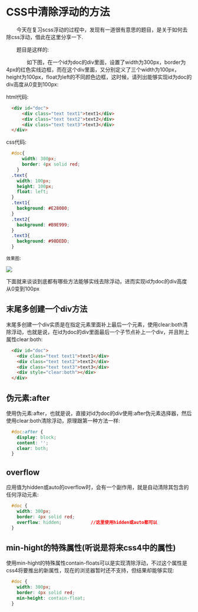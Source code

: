 # CSS中清除浮动的方法

　　今天在复习scss浮动的过程中，发现有一道很有意思的题目，是关于如何去除css浮动，借此在这里分享一下.


　　题目是这样的:


　　　　如下图，在一个id为doc的div里面，设置了width为300px，border为4px的红色实线边框，而在这个div里面，又分别定义了三个width为100px，height为100px，float为left的不同颜色边框，这时候，请列出能够实现id为doc的div高度从0变到100px:

html代码:

```html
  <div id="doc">
      <div class="text text1">text1</div>
      <div class="text text2">text2</div>
      <div class="text text3">text3</div>
  </div>
```

css代码:

```css
  #doc{
      width: 300px;
      border: 4px solid red;
    }
  .text{
    width: 100px;
    height: 100px;
    float: left;
  }
  .text1{
    background: #E28080;
  }
  .text2{
    background: #B9E999;
  }
  .text3{
    background: #98DEDD;
  }
```


  ```效果图```:
  
  ![](http://7xs89l.com1.z0.glb.clouddn.com/cssclearfloateffect.png)






下面就来谈谈到底都有哪些方法能够实线去除浮动，进而实现id为doc的div高度从0变到100px

## 末尾多创建一个div方法

  末尾多创建一个div实质是在指定元素里面补上最后一个元素，使用clear:both清除浮动，也就是说，在id为doc的div里面最后一个子节点补上一个div，并且附上属性clear:both:

  ```html
    <div id="doc">
      <div class="text text1">text1</div>
      <div class="text text2">text2</div>
      <div class="text text3">text3</div>
      <div style="clear:both"></div>
    </div>
  ```

## 伪元素:after

  使用伪元素:after，也就是说，直接对id为doc的div使用:after伪元素选择器，然后使用clear:both清除浮动，原理跟第一种方法一样:
      
  ```css
    #doc:after {
      display: block;
      content: '';
      clear: both;
    }
  ```

## overflow

  应用值为hidden或auto的overflow时，会有一个副作用，就是自动清除其包含的任何浮动元素:

  ```css
    #doc {
      width: 300px;
      border: 4px solid red;
      overflow: hidden;           //这里使用hidden或auto都可以
    }
  ```
    
    

## min-hight的特殊属性(听说是将来css4中的属性)

  使用min-hight的特殊属性contain-floats可以是实现清除浮动，不过这个属性是css4将要推出的新属性，现在的浏览器暂时还不支持，但结果却能够实现:

  ```css
    #doc {
      width: 300px;
      border: 4px solid red;
      min-height: contain-float;
    }
  ```